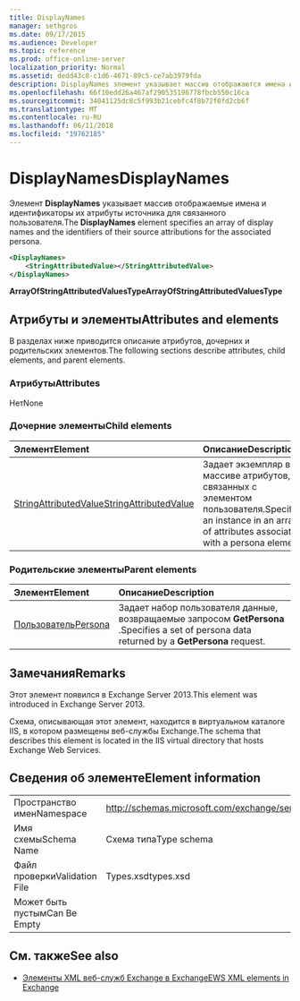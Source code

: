 ```yaml
---
title: DisplayNames
manager: sethgros
ms.date: 09/17/2015
ms.audience: Developer
ms.topic: reference
ms.prod: office-online-server
localization_priority: Normal
ms.assetid: dedd43c8-c1d6-4671-89c5-ce7ab3979fda
description: DisplayNames элемент указывает массив отображаются имена и идентификаторы их атрибуты источника для связанного пользователя.
ms.openlocfilehash: 66f10edd26a467af290535196778fbcb550c16ca
ms.sourcegitcommit: 34041125dc8c5f993b21cebfc4f8b72f0fd2cb6f
ms.translationtype: MT
ms.contentlocale: ru-RU
ms.lasthandoff: 06/11/2018
ms.locfileid: "19762185"
---
```

# <a name="displaynames"></a><span data-ttu-id="60078-103">DisplayNames</span><span class="sxs-lookup"><span data-stu-id="60078-103">DisplayNames</span></span>

<span data-ttu-id="60078-104">Элемент **DisplayNames** указывает массив отображаемые имена и идентификаторы их атрибуты источника для связанного пользователя.</span><span class="sxs-lookup"><span data-stu-id="60078-104">The **DisplayNames** element specifies an array of display names and the identifiers of their source attributions for the associated persona.</span></span> 
  
```xml
<DisplayNames>
    <StringAttributedValue></StringAttributedValue>
</DisplayNames>
```

 <span data-ttu-id="60078-105">**ArrayOfStringAttributedValuesType**</span><span class="sxs-lookup"><span data-stu-id="60078-105">**ArrayOfStringAttributedValuesType**</span></span>
## <a name="attributes-and-elements"></a><span data-ttu-id="60078-106">Атрибуты и элементы</span><span class="sxs-lookup"><span data-stu-id="60078-106">Attributes and elements</span></span>

<span data-ttu-id="60078-107">В разделах ниже приводится описание атрибутов, дочерних и родительских элементов.</span><span class="sxs-lookup"><span data-stu-id="60078-107">The following sections describe attributes, child elements, and parent elements.</span></span>
  
### <a name="attributes"></a><span data-ttu-id="60078-108">Атрибуты</span><span class="sxs-lookup"><span data-stu-id="60078-108">Attributes</span></span>

<span data-ttu-id="60078-109">Нет</span><span class="sxs-lookup"><span data-stu-id="60078-109">None</span></span>
  
### <a name="child-elements"></a><span data-ttu-id="60078-110">Дочерние элементы</span><span class="sxs-lookup"><span data-stu-id="60078-110">Child elements</span></span>

|<span data-ttu-id="60078-111">**Элемент**</span><span class="sxs-lookup"><span data-stu-id="60078-111">**Element**</span></span>|<span data-ttu-id="60078-112">**Описание**</span><span class="sxs-lookup"><span data-stu-id="60078-112">**Description**</span></span>|
|:-----|:-----|
|[<span data-ttu-id="60078-113">StringAttributedValue</span><span class="sxs-lookup"><span data-stu-id="60078-113">StringAttributedValue</span></span>](stringattributedvalue.md) <br/> |<span data-ttu-id="60078-114">Задает экземпляр в массиве атрибутов, связанных с элементом пользователя.</span><span class="sxs-lookup"><span data-stu-id="60078-114">Specifies an instance in an array of attributes associated with a persona element.</span></span>  <br/> |
   
### <a name="parent-elements"></a><span data-ttu-id="60078-115">Родительские элементы</span><span class="sxs-lookup"><span data-stu-id="60078-115">Parent elements</span></span>

|<span data-ttu-id="60078-116">**Элемент**</span><span class="sxs-lookup"><span data-stu-id="60078-116">**Element**</span></span>|<span data-ttu-id="60078-117">**Описание**</span><span class="sxs-lookup"><span data-stu-id="60078-117">**Description**</span></span>|
|:-----|:-----|
|[<span data-ttu-id="60078-118">Пользователь</span><span class="sxs-lookup"><span data-stu-id="60078-118">Persona</span></span>](persona.md) <br/> |<span data-ttu-id="60078-119">Задает набор пользователя данные, возвращаемые запросом **GetPersona** .</span><span class="sxs-lookup"><span data-stu-id="60078-119">Specifies a set of persona data returned by a **GetPersona** request.</span></span>  <br/> |
   
## <a name="remarks"></a><span data-ttu-id="60078-120">Замечания</span><span class="sxs-lookup"><span data-stu-id="60078-120">Remarks</span></span>

<span data-ttu-id="60078-121">Этот элемент появился в Exchange Server 2013.</span><span class="sxs-lookup"><span data-stu-id="60078-121">This element was introduced in Exchange Server 2013.</span></span>
  
<span data-ttu-id="60078-122">Схема, описывающая этот элемент, находится в виртуальном каталоге IIS, в котором размещены веб-службы Exchange.</span><span class="sxs-lookup"><span data-stu-id="60078-122">The schema that describes this element is located in the IIS virtual directory that hosts Exchange Web Services.</span></span>
  
## <a name="element-information"></a><span data-ttu-id="60078-123">Сведения об элементе</span><span class="sxs-lookup"><span data-stu-id="60078-123">Element information</span></span>

|||
|:-----|:-----|
|<span data-ttu-id="60078-124">Пространство имен</span><span class="sxs-lookup"><span data-stu-id="60078-124">Namespace</span></span>  <br/> |http://schemas.microsoft.com/exchange/services/2006/types  <br/> |
|<span data-ttu-id="60078-125">Имя схемы</span><span class="sxs-lookup"><span data-stu-id="60078-125">Schema Name</span></span>  <br/> |<span data-ttu-id="60078-126">Схема типа</span><span class="sxs-lookup"><span data-stu-id="60078-126">Type schema</span></span>  <br/> |
|<span data-ttu-id="60078-127">Файл проверки</span><span class="sxs-lookup"><span data-stu-id="60078-127">Validation File</span></span>  <br/> |<span data-ttu-id="60078-128">Types.xsd</span><span class="sxs-lookup"><span data-stu-id="60078-128">types.xsd</span></span>  <br/> |
|<span data-ttu-id="60078-129">Может быть пустым</span><span class="sxs-lookup"><span data-stu-id="60078-129">Can Be Empty</span></span>  <br/> ||
   
## <a name="see-also"></a><span data-ttu-id="60078-130">См. также</span><span class="sxs-lookup"><span data-stu-id="60078-130">See also</span></span>

- [<span data-ttu-id="60078-131">Элементы XML веб-служб Exchange в Exchange</span><span class="sxs-lookup"><span data-stu-id="60078-131">EWS XML elements in Exchange</span></span>](ews-xml-elements-in-exchange.md)

